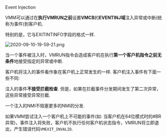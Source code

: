 Event Injection

VMM可以通过在**执行VMRUN之前**设置**VMCB**的**EVENTINJ域**注入异常或中断(统称为事件)到客户机. 

特别的是，它与EXITINTINFO字段的格式一样. 

![2020-09-10-19-59-21.png](./images/2020-09-10-19-59-21.png)


当一个事件被注入时，VMRUN指令会造成客户机在执行**第一个客户机指令之前无条件**地接受指定的异常或中断. 

客户机将注入的事件看作象在客户机上正常发生的一样. 客户机注入事件有下面一些不同: 

注入的事件**不接受拦截检查**. 但是，如果在拦截事件分发期间发生了第二次异常，这些异常接受异常拦截. 

一个注入的NMI不阻塞更多的NMI的分发. 

如果VMM尝试注入一个客户机上不可能的事件(如: 当客户机在64位模式时的#BR异常)，事件注入将失败，客户机不执行任何客户机状态指令，VMRUN将立即退出，产生错误代码`VMEXIT_INVALID`. 